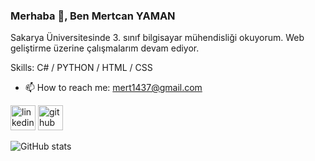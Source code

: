 ### Merhaba 👋, Ben Mertcan YAMAN
Sakarya Üniversitesinde 3. sınıf bilgisayar mühendisliği okuyorum. Web geliştirme üzerine çalışmalarım devam ediyor.

Skills: C# / PYTHON / HTML / CSS

- 📫 How to reach me: mert1437@gmail.com 

[<img src='https://cdn.jsdelivr.net/npm/simple-icons@3.0.1/icons/linkedin.svg' alt='linkedin' height='40'>](https://www.linkedin.com/in/mertcan-yaman-bilgisayarmüh14/)
[<img src='https://cdn.jsdelivr.net/npm/simple-icons@3.0.1/icons/github.svg' alt='github' height='40'>](https://github.com/mertcan14)    

![GitHub stats](https://github-readme-stats.vercel.app/api?username=mertcan14&show_icons=true)  


 
